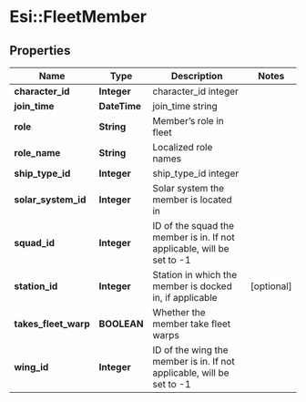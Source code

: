 # Esi::FleetMember

## Properties
Name | Type | Description | Notes
------------ | ------------- | ------------- | -------------
**character_id** | **Integer** | character_id integer | 
**join_time** | **DateTime** | join_time string | 
**role** | **String** | Member’s role in fleet | 
**role_name** | **String** | Localized role names | 
**ship_type_id** | **Integer** | ship_type_id integer | 
**solar_system_id** | **Integer** | Solar system the member is located in | 
**squad_id** | **Integer** | ID of the squad the member is in. If not applicable, will be set to -1 | 
**station_id** | **Integer** | Station in which the member is docked in, if applicable | [optional] 
**takes_fleet_warp** | **BOOLEAN** | Whether the member take fleet warps | 
**wing_id** | **Integer** | ID of the wing the member is in. If not applicable, will be set to -1 | 


